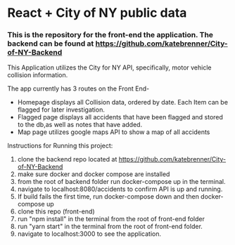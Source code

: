 # React + City of NY public data

### This is the repository for the front-end the application. The backend can be found at https://github.com/katebrenner/City-of-NY-Backend

This Application utilizes the City for NY API, specifically, motor vehicle collision information.

The app currently has 3 routes on the Front End-

- Homepage displays all Collision data, ordered by date. Each Item can be flagged for later investigation.
- Flagged page displays all accidents that have been flagged and stored to the db,as well as notes that have added.
- Map page utilizes google maps API to show a map of all accidents

Instructions for Running this project:

1.  clone the backend repo located at https://github.com/katebrenner/City-of-NY-Backend
2.  make sure docker and docker compose are installed
3.  from the root of backend folder run docker-compose up in the terminal.
4.  navigate to localhost:8080/accidents to confirm API is up and running.
5.  If build fails the first time, run docker-compose down and then docker-compose up
6.  clone this repo (front-end)
7.  run "npm install" in the terminal from the root of front-end folder
8.  run "yarn start" in the terminal from the root of front-end folder.
9.  navigate to localhost:3000 to see the application.
